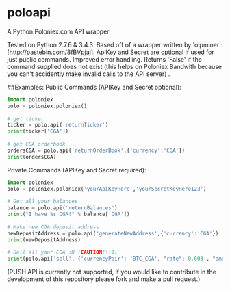 # poloapi

A Python Poloniex.com API wrapper

Tested on Python 2.7.6 & 3.4.3. Based off of a wrapper written by 'oipminer': [http://pastebin.com/8fBVpjaj]. ApiKey and Secret are optional if used for just public commands. Improved error handling. Returns 'False' if the command supplied does not exist (this helps on Poloniex Bandwith because you can't accidently make invalid calls to the API server) .

##Examples:
Public Commands (APIKey and Secret optional):

```python
import poloniex
polo = poloniex.poloniex()
    
# get ticker
ticker = polo.api('returnTicker')
print(ticker['CGA'])
    
# get CGA orderbook
ordersCGA = polo.api('returnOrderBook',{'currency':'CGA'})
print(ordersCGA)
```

Private Commands (APIKey and Secret required):
```python
import poloniex
polo = poloniex.poloniex('yourApiKeyHere','yourSecretKeyHere123')
    
# Get all your balances
balance = polo.api('returnBalances')
print("I have %s CGA!" % balance['CGA'])
    
# Make new CGA deposit address
newDepositAddress = polo.api('generateNewAddress',{'currency':'CGA'})
print(newDepositAddress)
    
# Sell all your CGA :D (CAUTION!!!1)
print(polo.api('sell', {'currencyPair': 'BTC_CGA', "rate": 0.003 , "amount": balance['CGA'] }))
```

(PUSH API is currently not supported, if you would like to contribute in the development of this repository please fork and make a pull request.)
